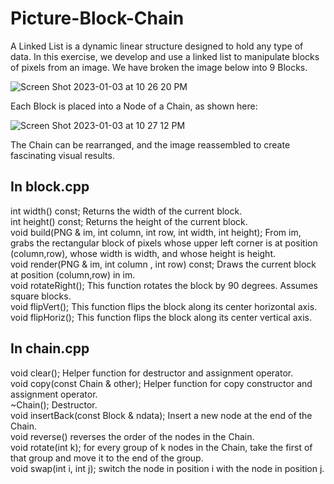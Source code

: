 # Picture-Block-Chain

A Linked List is a dynamic linear structure designed to hold any type of data. In this exercise, we develop and use a linked list to manipulate blocks of pixels from an image.
We have broken the image below into 9 Blocks.

![Screen Shot 2023-01-03 at 10 26 20 PM](https://user-images.githubusercontent.com/119923836/210496570-79259790-6ca4-466b-a2bf-7a6ce9c4699c.png)

Each Block is placed into a Node of a Chain, as shown here:

![Screen Shot 2023-01-03 at 10 27 12 PM](https://user-images.githubusercontent.com/119923836/210496628-2e8ca9eb-47f7-435e-8a2a-2f919682604c.png)


The Chain can be rearranged, and the image reassembled to create fascinating visual results.

## In block.cpp
int width() const; Returns the width of the current block.<br />
int height() const; Returns the height of the current block.<br />
void build(PNG & im, int column, int row, int width, int height); From im, grabs the rectangular block of pixels whose upper left corner is at position (column,row), whose width is width, and whose height is height.<br />
void render(PNG & im, int column , int row) const; Draws the current block at position (column,row) in im.<br />
void rotateRight(); This function rotates the block by 90 degrees. Assumes square blocks.<br />
void flipVert(); This function flips the block along its center horizontal axis.<br />
void flipHoriz(); This function flips the block along its center vertical axis.<br />

## In chain.cpp
void clear(); Helper function for destructor and assignment operator.<br />
void copy(const Chain & other); Helper function for copy constructor and assignment operator.<br />
~Chain(); Destructor.<br />
void insertBack(const Block & ndata); Insert a new node at the end of the Chain.<br />
void reverse() reverses the order of the nodes in the Chain.<br />
void rotate(int k); for every group of k nodes in the Chain, take the first of that group and move it to the end of the group.<br />
void swap(int i, int j); switch the node in position i with the node in position j.<br />
